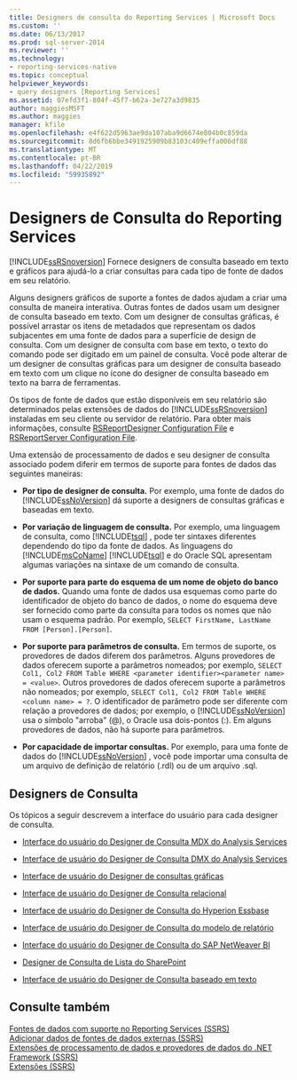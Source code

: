 ```yaml
---
title: Designers de consulta do Reporting Services | Microsoft Docs
ms.custom: ''
ms.date: 06/13/2017
ms.prod: sql-server-2014
ms.reviewer: ''
ms.technology:
- reporting-services-native
ms.topic: conceptual
helpviewer_keywords:
- query designers [Reporting Services]
ms.assetid: 07efd3f1-804f-45f7-b62a-3e727a3d9835
author: maggiesMSFT
ms.author: maggies
manager: kfile
ms.openlocfilehash: e4f622d5963ae9da107aba9d6674e804b0c859da
ms.sourcegitcommit: 8d6fb6bbe3491925909b83103c409effa006df88
ms.translationtype: MT
ms.contentlocale: pt-BR
ms.lasthandoff: 04/22/2019
ms.locfileid: "59935892"
---
```

# <a name="reporting-services-query-designers"></a>Designers de Consulta do Reporting Services
  [!INCLUDE[ssRSnoversion](../includes/ssrsnoversion-md.md)] Fornece designers de consulta baseado em texto e gráficos para ajudá-lo a criar consultas para cada tipo de fonte de dados em seu relatório.  
  
 Alguns designers gráficos de suporte a fontes de dados ajudam a criar uma consulta de maneira interativa. Outras fontes de dados usam um designer de consulta baseado em texto. Com um designer de consultas gráficas, é possível arrastar os itens de metadados que representam os dados subjacentes em uma fonte de dados para a superfície de design de consulta. Com um designer de consulta com base em texto, o texto do comando pode ser digitado em um painel de consulta. Você pode alterar de um designer de consultas gráficas para um designer de consulta baseado em texto com um clique no ícone do designer de consulta baseado em texto na barra de ferramentas.  
  
 Os tipos de fonte de dados que estão disponíveis em seu relatório são determinados pelas extensões de dados do [!INCLUDE[ssRSnoversion](../includes/ssrsnoversion-md.md)] instaladas em seu cliente ou servidor de relatório. Para obter mais informações, consulte [RSReportDesigner Configuration File](report-server/rsreportdesigner-configuration-file.md) e [RSReportServer Configuration File](report-server/rsreportserver-config-configuration-file.md).  
  
 Uma extensão de processamento de dados e seu designer de consulta associado podem diferir em termos de suporte para fontes de dados das seguintes maneiras:  
  
-   **Por tipo de designer de consulta.** Por exemplo, uma fonte de dados do [!INCLUDE[ssNoVersion](../includes/ssnoversion-md.md)] dá suporte a designers de consultas gráficas e baseadas em texto.  
  
-   **Por variação de linguagem de consulta.** Por exemplo, uma linguagem de consulta, como [!INCLUDE[tsql](../includes/tsql-md.md)] , pode ter sintaxes diferentes dependendo do tipo da fonte de dados. As linguagens do [!INCLUDE[msCoName](../includes/msconame-md.md)] [!INCLUDE[tsql](../includes/tsql-md.md)] e do Oracle SQL apresentam algumas variações na sintaxe de um comando de consulta.  
  
-   **Por suporte para parte do esquema de um nome de objeto do banco de dados.** Quando uma fonte de dados usa esquemas como parte do identificador de objeto do banco de dados, o nome do esquema deve ser fornecido como parte da consulta para todos os nomes que não usam o esquema padrão. Por exemplo, `SELECT FirstName, LastName FROM [Person].[Person]`.  
  
-   **Por suporte para parâmetros de consulta.** Em termos de suporte, os provedores de dados diferem dos parâmetros. Alguns provedores de dados oferecem suporte a parâmetros nomeados; por exemplo, `SELECT Col1, Col2 FROM Table WHERE <parameter identifier><parameter name> = <value>`. Outros provedores de dados oferecem suporte a parâmetros não nomeados; por exemplo, `SELECT Col1, Col2 FROM Table WHERE <column name> = ?`. O identificador de parâmetro pode ser diferente com relação a provedores de dados; por exemplo, o [!INCLUDE[ssNoVersion](../includes/ssnoversion-md.md)] usa o símbolo "arroba" (@), o Oracle usa dois-pontos (:). Em alguns provedores de dados, não há suporte para parâmetros.  
  
-   **Por capacidade de importar consultas.** Por exemplo, para uma fonte de dados do [!INCLUDE[ssNoVersion](../includes/ssnoversion-md.md)] , você pode importar uma consulta de um arquivo de definição de relatório (.rdl) ou de um arquivo .sql.  
  
## <a name="query-designers"></a>Designers de Consulta  
 Os tópicos a seguir descrevem a interface do usuário para cada designer de consulta.  
  
-   [Interface do usuário do Designer de Consulta MDX do Analysis Services](report-data/analysis-services-mdx-query-designer-user-interface.md)  
  
-   [Interface de usuário do Designer de Consulta DMX do Analysis Services](report-data/analysis-services-dmx-query-designer-user-interface.md)  
  
-   [Interface de usuário do Designer de consultas gráficas](report-data/graphical-query-designer-user-interface.md)  
  
-   [Interface de usuário do Designer de Consulta relacional](../../2014/reporting-services/relational-query-designer-user-interface.md)  
  
-   [Interface de usuário do Designer de Consulta do Hyperion Essbase](report-data/hyperion-essbase-query-designer-user-interface.md)  
  
-   [Interface de usuário do Designer de Consulta do modelo de relatório](report-data/report-model-query-designer-user-interface.md)  
  
-   [Interface do usuário do Designer de Consulta do SAP NetWeaver BI](report-data/sap-netweaver-bi-query-designer-user-interface.md)  
  
-   [Designer de Consulta de Lista do SharePoint](../../2014/reporting-services/sharepoint-list-query-designer.md)  
  
-   [Interface de usuário do Designer de Consulta baseado em texto](../../2014/reporting-services/text-based-query-designer-user-interface.md)  
  
## <a name="see-also"></a>Consulte também  
 [Fontes de dados com suporte no Reporting Services &#40;SSRS&#41;](create-deploy-and-manage-mobile-and-paginated-reports.md)   
 [Adicionar dados de fontes de dados externas &#40;SSRS&#41;](report-data/add-data-from-external-data-sources-ssrs.md)   
 [Extensões de processamento de dados e provedores de dados do .NET Framework &#40;SSRS&#41;](report-data/data-processing-extensions-and-net-framework-data-providers-ssrs.md)   
 [Extensões &#40;SSRS&#41;](extensions-ssrs.md)  
  
  
